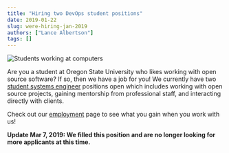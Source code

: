 ```yaml
---
title: "Hiring two DevOps student positions"
date: 2019-01-22
slug: were-hiring-jan-2019
authors: ["Lance Albertson"]
tags: []
---
```


![Students working at computers](/images/osl-students-2018.jpg#blog)

Are you a student at Oregon State University who likes working with open source software? If so, then we have a job for
you! We currently have two [student systems engineer](https://jobs.oregonstate.edu/postings/70962) positions open which
includes working with open source projects, gaining mentorship from professional staff, and interacting directly with
clients.

Check out our [employment](/about/employment) page to see what you gain when you work with us!

**Update Mar 7, 2019: We filled this position and are no longer looking for more applicants at this time.**
